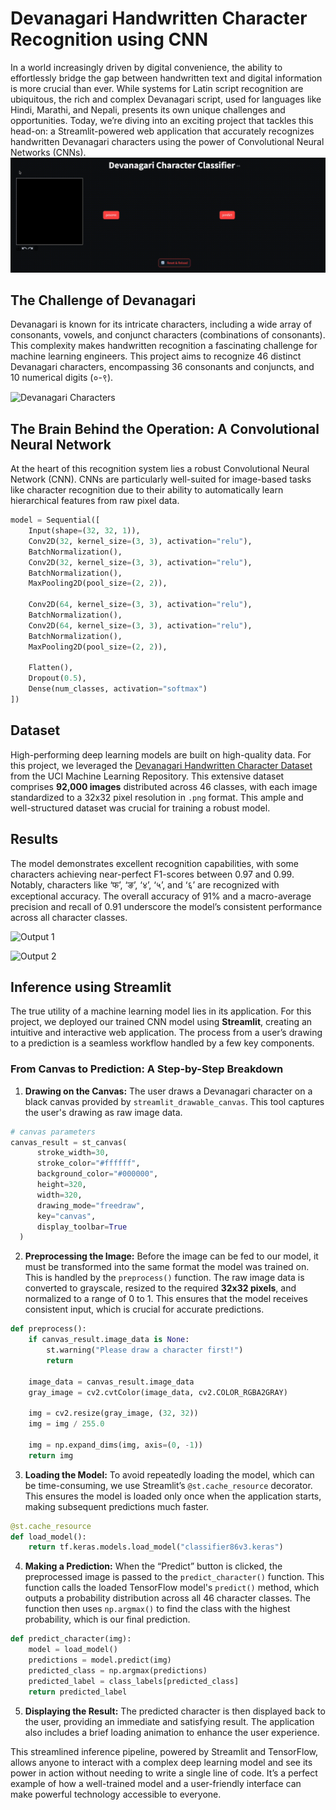 # Devanagari Handwritten Character Recognition using CNN

In a world increasingly driven by digital convenience, the ability to effortlessly bridge the gap between handwritten text and digital information is more crucial than ever. While systems for Latin script recognition are ubiquitous, the rich and complex Devanagari script, used for languages like Hindi, Marathi, and Nepali, presents its own unique challenges and opportunities. Today, we’re diving into an exciting project that tackles this head-on: a Streamlit-powered web application that accurately recognizes handwritten Devanagari characters using the power of Convolutional Neural Networks (CNNs).
![Inference Workflow](public/content/output.gif)

## The Challenge of Devanagari

Devanagari is known for its intricate characters, including a wide array of consonants, vowels, and conjunct characters (combinations of consonants). This complexity makes handwritten recognition a fascinating challenge for machine learning engineers. This project aims to recognize 46 distinct Devanagari characters, encompassing 36 consonants and conjuncts, and 10 numerical digits (०-९).

![Devanagari Characters](https://cdn-images-1.medium.com/max/1600/1*DL_tAiXcqSnvUXsK4Q22Tg.png)

## The Brain Behind the Operation: A Convolutional Neural Network

At the heart of this recognition system lies a robust Convolutional Neural Network (CNN). CNNs are particularly well-suited for image-based tasks like character recognition due to their ability to automatically learn hierarchical features from raw pixel data.

```python
model = Sequential([
    Input(shape=(32, 32, 1)),
    Conv2D(32, kernel_size=(3, 3), activation="relu"),
    BatchNormalization(),
    Conv2D(32, kernel_size=(3, 3), activation="relu"),
    BatchNormalization(),
    MaxPooling2D(pool_size=(2, 2)),

    Conv2D(64, kernel_size=(3, 3), activation="relu"),
    BatchNormalization(),
    Conv2D(64, kernel_size=(3, 3), activation="relu"),
    BatchNormalization(),
    MaxPooling2D(pool_size=(2, 2)),

    Flatten(),
    Dropout(0.5),
    Dense(num_classes, activation="softmax")
])
```

## Dataset

High-performing deep learning models are built on high-quality data. For this project, we leveraged the [Devanagari Handwritten Character Dataset](https://archive.ics.uci.edu/dataset/389/devanagari+handwritten+character+dataset) from the UCI Machine Learning Repository. This extensive dataset comprises **92,000 images** distributed across 46 classes, with each image standardized to a 32x32 pixel resolution in `.png` format. This ample and well-structured dataset was crucial for training a robust model.

## Results

The model demonstrates excellent recognition capabilities, with some characters achieving near-perfect F1-scores between 0.97 and 0.99. Notably, characters like ‘फ’, ‘ङ’, ‘४’, ‘५’, and ‘६’ are recognized with exceptional accuracy. The overall accuracy of 91% and a macro-average precision and recall of 0.91 underscore the model’s consistent performance across all character classes.

![Output 1](https://cdn-images-1.medium.com/max/1600/1*zl2fR-y1JA4hP8WSlhVn-g.png)

![Output 2](https://cdn-images-1.medium.com/max/1600/1*gn-uV0XdQnG5PUSoWdGrOQ.png)

## Inference using Streamlit

The true utility of a machine learning model lies in its application. For this project, we deployed our trained CNN model using **Streamlit**, creating an intuitive and interactive web application. The process from a user’s drawing to a prediction is a seamless workflow handled by a few key components.

### From Canvas to Prediction: A Step-by-Step Breakdown

1. **Drawing on the Canvas:**
   The user draws a Devanagari character on a black canvas provided by `streamlit_drawable_canvas`. This tool captures the user's drawing as raw image data.

```python
# canvas parameters
canvas_result = st_canvas(
      stroke_width=30,
      stroke_color="#ffffff",
      background_color="#000000",
      height=320,
      width=320,
      drawing_mode="freedraw",
      key="canvas",
      display_toolbar=True
  )
```

2. **Preprocessing the Image:**
   Before the image can be fed to our model, it must be transformed into the same format the model was trained on. This is handled by the `preprocess()` function. The raw image data is converted to grayscale, resized to the required **32x32 pixels**, and normalized to a range of 0 to 1. This ensures that the model receives consistent input, which is crucial for accurate predictions.

```python
def preprocess():
    if canvas_result.image_data is None:
        st.warning("Please draw a character first!")
        return

    image_data = canvas_result.image_data
    gray_image = cv2.cvtColor(image_data, cv2.COLOR_RGBA2GRAY)

    img = cv2.resize(gray_image, (32, 32))
    img = img / 255.0

    img = np.expand_dims(img, axis=(0, -1))
    return img
```

3. **Loading the Model:**
   To avoid repeatedly loading the model, which can be time-consuming, we use Streamlit’s `@st.cache_resource` decorator. This ensures the model is loaded only once when the application starts, making subsequent predictions much faster.

```python
@st.cache_resource
def load_model():
    return tf.keras.models.load_model("classifier86v3.keras")
```

4. **Making a Prediction:**
   When the “Predict” button is clicked, the preprocessed image is passed to the `predict_character()` function. This function calls the loaded TensorFlow model's `predict()` method, which outputs a probability distribution across all 46 character classes. The function then uses `np.argmax()` to find the class with the highest probability, which is our final prediction.

```python
def predict_character(img):
    model = load_model()
    predictions = model.predict(img)
    predicted_class = np.argmax(predictions)
    predicted_label = class_labels[predicted_class]
    return predicted_label
```

5. **Displaying the Result:**
   The predicted character is then displayed back to the user, providing an immediate and satisfying result. The application also includes a brief loading animation to enhance the user experience.

This streamlined inference pipeline, powered by Streamlit and TensorFlow, allows anyone to interact with a complex deep learning model and see its power in action without needing to write a single line of code. It’s a perfect example of how a well-trained model and a user-friendly interface can make powerful technology accessible to everyone.
